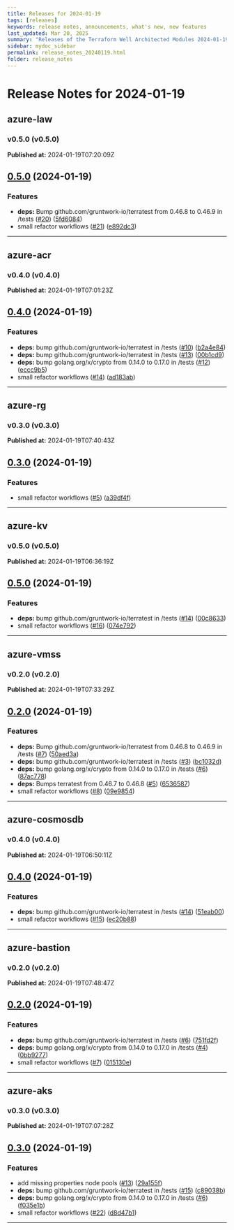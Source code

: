 ```yaml
---
title: Releases for 2024-01-19
tags: [releases]
keywords: release notes, announcements, what's new, new features
last_updated: Mar 20, 2025
summary: "Releases of the Terraform Well Architected Modules 2024-01-19"
sidebar: mydoc_sidebar
permalink: release_notes_20240119.html
folder: release_notes
---
```


# Release Notes for 2024-01-19

## azure-law
### v0.5.0 (v0.5.0)
**Published at:** 2024-01-19T07:20:09Z

## [0.5.0](https://github.com/CloudNationHQ/terraform-azure-law/compare/v0.4.0...v0.5.0) (2024-01-19)


### Features

* **deps:** Bump github.com/gruntwork-io/terratest from 0.46.8 to 0.46.9 in /tests ([#20](https://github.com/CloudNationHQ/terraform-azure-law/issues/20)) ([5fd6084](https://github.com/CloudNationHQ/terraform-azure-law/commit/5fd60846ae5d9f24e7b1e7a707b288e6bc345391))
* small refactor workflows ([#21](https://github.com/CloudNationHQ/terraform-azure-law/issues/21)) ([e892dc3](https://github.com/CloudNationHQ/terraform-azure-law/commit/e892dc30447fb2efceb85ab952fb7ad48a62bb59))

---

## azure-acr
### v0.4.0 (v0.4.0)
**Published at:** 2024-01-19T07:01:23Z

## [0.4.0](https://github.com/CloudNationHQ/terraform-azure-acr/compare/v0.3.0...v0.4.0) (2024-01-19)


### Features

* **deps:** bump github.com/gruntwork-io/terratest in /tests ([#10](https://github.com/CloudNationHQ/terraform-azure-acr/issues/10)) ([b2a4e84](https://github.com/CloudNationHQ/terraform-azure-acr/commit/b2a4e840526a9618ce3d53a042667960dc6a4a48))
* **deps:** bump github.com/gruntwork-io/terratest in /tests ([#13](https://github.com/CloudNationHQ/terraform-azure-acr/issues/13)) ([00b1cd9](https://github.com/CloudNationHQ/terraform-azure-acr/commit/00b1cd9a240b71ec393105b3880440fcb56eb01d))
* **deps:** bump golang.org/x/crypto from 0.14.0 to 0.17.0 in /tests ([#12](https://github.com/CloudNationHQ/terraform-azure-acr/issues/12)) ([eccc9b5](https://github.com/CloudNationHQ/terraform-azure-acr/commit/eccc9b513db916e1ce8794aea899a8fd05c2acb6))
* small refactor workflows ([#14](https://github.com/CloudNationHQ/terraform-azure-acr/issues/14)) ([ad183ab](https://github.com/CloudNationHQ/terraform-azure-acr/commit/ad183ab7c218f939d54cd8872de31c4643aefbfb))

---

## azure-rg
### v0.3.0 (v0.3.0)
**Published at:** 2024-01-19T07:40:43Z

## [0.3.0](https://github.com/CloudNationHQ/terraform-azure-rg/compare/v0.2.0...v0.3.0) (2024-01-19)


### Features

* small refactor workflows ([#5](https://github.com/CloudNationHQ/terraform-azure-rg/issues/5)) ([a39df4f](https://github.com/CloudNationHQ/terraform-azure-rg/commit/a39df4f5406dc0244b04cab72a6a655e65f1f22d))

---

## azure-kv
### v0.5.0 (v0.5.0)
**Published at:** 2024-01-19T06:36:19Z

## [0.5.0](https://github.com/CloudNationHQ/terraform-azure-kv/compare/v0.4.0...v0.5.0) (2024-01-19)


### Features

* **deps:** bump github.com/gruntwork-io/terratest in /tests ([#14](https://github.com/CloudNationHQ/terraform-azure-kv/issues/14)) ([00c8633](https://github.com/CloudNationHQ/terraform-azure-kv/commit/00c8633eb6c27f8c8e6bc4978b3e6c9004c4b040))
* small refactor workflows ([#16](https://github.com/CloudNationHQ/terraform-azure-kv/issues/16)) ([074e792](https://github.com/CloudNationHQ/terraform-azure-kv/commit/074e79266e62a05239a75455e11cc18991d99bfa))

---

## azure-vmss
### v0.2.0 (v0.2.0)
**Published at:** 2024-01-19T07:33:29Z

## [0.2.0](https://github.com/CloudNationHQ/terraform-azure-vmss/compare/v0.1.0...v0.2.0) (2024-01-19)


### Features

* **deps:** Bump github.com/gruntwork-io/terratest from 0.46.8 to 0.46.9 in /tests ([#7](https://github.com/CloudNationHQ/terraform-azure-vmss/issues/7)) ([50aed3a](https://github.com/CloudNationHQ/terraform-azure-vmss/commit/50aed3ae4cc1bffe247d336c0fb47fe5547a17b0))
* **deps:** bump github.com/gruntwork-io/terratest in /tests ([#3](https://github.com/CloudNationHQ/terraform-azure-vmss/issues/3)) ([bc1032d](https://github.com/CloudNationHQ/terraform-azure-vmss/commit/bc1032d55a88ce7e99dbaedf387858b9c8ac604f))
* **deps:** bump golang.org/x/crypto from 0.14.0 to 0.17.0 in /tests ([#6](https://github.com/CloudNationHQ/terraform-azure-vmss/issues/6)) ([87ac778](https://github.com/CloudNationHQ/terraform-azure-vmss/commit/87ac778367a7bc2e441c5af783180dcb686ce5bb))
* **deps:** Bumps terratest from 0.46.7 to 0.46.8 ([#5](https://github.com/CloudNationHQ/terraform-azure-vmss/issues/5)) ([6536587](https://github.com/CloudNationHQ/terraform-azure-vmss/commit/6536587bde8f57e2c9cddb174437f8fc7f276378))
* small refactor workflows ([#8](https://github.com/CloudNationHQ/terraform-azure-vmss/issues/8)) ([09e9854](https://github.com/CloudNationHQ/terraform-azure-vmss/commit/09e985462b928730c48f58cfec247570a5e75836))

---

## azure-cosmosdb
### v0.4.0 (v0.4.0)
**Published at:** 2024-01-19T06:50:11Z

## [0.4.0](https://github.com/CloudNationHQ/terraform-azure-cosmosdb/compare/v0.3.0...v0.4.0) (2024-01-19)


### Features

* **deps:** bump github.com/gruntwork-io/terratest in /tests ([#14](https://github.com/CloudNationHQ/terraform-azure-cosmosdb/issues/14)) ([51eab00](https://github.com/CloudNationHQ/terraform-azure-cosmosdb/commit/51eab008982318d745faf1c342f671552631dfed))
* small refactor workflows ([#15](https://github.com/CloudNationHQ/terraform-azure-cosmosdb/issues/15)) ([ec20b88](https://github.com/CloudNationHQ/terraform-azure-cosmosdb/commit/ec20b88cd0d4526d1ce45c44fcdc258e8c130398))

---

## azure-bastion
### v0.2.0 (v0.2.0)
**Published at:** 2024-01-19T07:48:47Z

## [0.2.0](https://github.com/CloudNationHQ/terraform-azure-bastion/compare/v0.1.0...v0.2.0) (2024-01-19)


### Features

* **deps:** bump github.com/gruntwork-io/terratest in /tests ([#6](https://github.com/CloudNationHQ/terraform-azure-bastion/issues/6)) ([751fd2f](https://github.com/CloudNationHQ/terraform-azure-bastion/commit/751fd2fd05c7fca3b0a98073b5931a514c90f96b))
* **deps:** bump golang.org/x/crypto from 0.14.0 to 0.17.0 in /tests ([#4](https://github.com/CloudNationHQ/terraform-azure-bastion/issues/4)) ([0bb9277](https://github.com/CloudNationHQ/terraform-azure-bastion/commit/0bb92772765fc777252cd15f3bdc548b5ba69bac))
* small refactor workflows ([#7](https://github.com/CloudNationHQ/terraform-azure-bastion/issues/7)) ([015130e](https://github.com/CloudNationHQ/terraform-azure-bastion/commit/015130ed2ef665abc42bc0bcfeeb70d98990f0f9))

---

## azure-aks
### v0.3.0 (v0.3.0)
**Published at:** 2024-01-19T07:07:28Z

## [0.3.0](https://github.com/CloudNationHQ/terraform-azure-aks/compare/v0.2.0...v0.3.0) (2024-01-19)


### Features

* add missing properties node pools ([#13](https://github.com/CloudNationHQ/terraform-azure-aks/issues/13)) ([29a155f](https://github.com/CloudNationHQ/terraform-azure-aks/commit/29a155f480240bf731231a6dd3764770070e4808))
* **deps:** bump github.com/gruntwork-io/terratest in /tests ([#15](https://github.com/CloudNationHQ/terraform-azure-aks/issues/15)) ([c89038b](https://github.com/CloudNationHQ/terraform-azure-aks/commit/c89038b68bf7e9cd8728d3c88092c74e9ffe0ff3))
* **deps:** bump golang.org/x/crypto from 0.14.0 to 0.17.0 in /tests ([#6](https://github.com/CloudNationHQ/terraform-azure-aks/issues/6)) ([f035e1b](https://github.com/CloudNationHQ/terraform-azure-aks/commit/f035e1b7fbb30d174d6ebdab0dfce946ebdfb9db))
* small refactor workflows ([#22](https://github.com/CloudNationHQ/terraform-azure-aks/issues/22)) ([d8d47b1](https://github.com/CloudNationHQ/terraform-azure-aks/commit/d8d47b19d5b8a0c3cdc7d7162a1d9442efb285cf))

---

